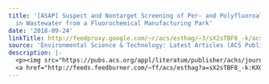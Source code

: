 ```yaml
---
title: '[ASAP] Suspect and Nontarget Screening of Per- and Polyfluoroalkyl Substances
  in Wastewater from a Fluorochemical Manufacturing Park'
date: '2018-09-24'
linkTitle: http://feedproxy.google.com/~r/acs/esthag/~3/sX2sTBF8_-k/acs.est.8b03030
source: 'Environmental Science & Technology: Latest Articles (ACS Publications)'
description: |-
  <p><img src="https://pubs.acs.org/appl/literatum/publisher/achs/journals/content/esthag/0/esthag.ahead-of-print/acs.est.8b03030/20180924/images/medium/es-2018-030306_0004.gif" alt="TOC Graphic"/></p><div><cite>Environmental Science & Technology</cite></div><div>DOI: 10.1021/acs.est.8b03030</div><div class="feedflare">
  <a href="http://feeds.feedburner.com/~ff/acs/esthag?a=sX2sTBF8_-k:KXQPHTfIIX8:yIl2AUoC8zA"><img src="http://feeds.feedburner.com/~ff/acs/esthag?d=yIl2AUoC8zA" border="0"></img></a>
---
```

